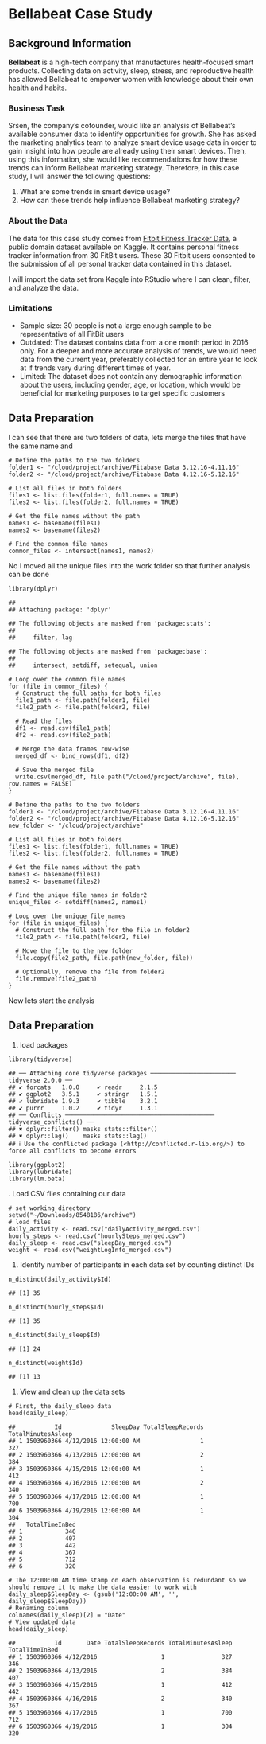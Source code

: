 # Bellabeat Case Study

## Background Information

**Bellabeat** is a high-tech company that manufactures health-focused
smart products. Collecting data on activity, sleep, stress, and
reproductive health has allowed Bellabeat to empower women with
knowledge about their own health and habits.

### Business Task

Sršen, the company’s cofounder, would like an analysis of Bellabeat’s
available consumer data to identify opportunities for growth. She has
asked the marketing analytics team to analyze smart device usage data in
order to gain insight into how people are already using their smart
devices. Then, using this information, she would like recommendations
for how these trends can inform Bellabeat marketing strategy. Therefore,
in this case study, I will answer the following questions:

1.  What are some trends in smart device usage?
2.  How can these trends help influence Bellabeat marketing strategy?

### About the Data

The data for this case study comes from [Fitbit Fitness Tracker
Data](https://www.kaggle.com/datasets/arashnic/fitbit), a public domain
dataset available on Kaggle. It contains personal fitness tracker
information from 30 FitBit users. These 30 Fitbit users consented to the
submission of all personal tracker data contained in this dataset.

I will import the data set from Kaggle into RStudio where I can clean,
filter, and analyze the data.

### Limitations

-   Sample size: 30 people is not a large enough sample to be
    representative of all FitBit users
-   Outdated: The dataset contains data from a one month period in 2016
    only. For a deeper and more accurate analysis of trends, we would
    need data from the current year, preferably collected for an entire
    year to look at if trends vary during different times of year.
-   Limited: The dataset does not contain any demographic information
    about the users, including gender, age, or location, which would be
    beneficial for marketing purposes to target specific customers

## Data Preparation

I can see that there are two folders of data, lets merge the files that
have the same name and

    # Define the paths to the two folders
    folder1 <- "/cloud/project/archive/Fitabase Data 3.12.16-4.11.16"
    folder2 <- "/cloud/project/archive/Fitabase Data 4.12.16-5.12.16"

    # List all files in both folders
    files1 <- list.files(folder1, full.names = TRUE)
    files2 <- list.files(folder2, full.names = TRUE)

    # Get the file names without the path
    names1 <- basename(files1)
    names2 <- basename(files2)

    # Find the common file names
    common_files <- intersect(names1, names2)

No I moved all the unique files into the work folder so that further
analysis can be done

    library(dplyr)

    ## 
    ## Attaching package: 'dplyr'

    ## The following objects are masked from 'package:stats':
    ## 
    ##     filter, lag

    ## The following objects are masked from 'package:base':
    ## 
    ##     intersect, setdiff, setequal, union

    # Loop over the common file names
    for (file in common_files) {
      # Construct the full paths for both files
      file1_path <- file.path(folder1, file)
      file2_path <- file.path(folder2, file)
      
      # Read the files
      df1 <- read.csv(file1_path)
      df2 <- read.csv(file2_path)
      
      # Merge the data frames row-wise
      merged_df <- bind_rows(df1, df2)
      
      # Save the merged file
      write.csv(merged_df, file.path("/cloud/project/archive", file), row.names = FALSE)
    }

    # Define the paths to the two folders
    folder1 <- "/cloud/project/archive/Fitabase Data 3.12.16-4.11.16"
    folder2 <- "/cloud/project/archive/Fitabase Data 4.12.16-5.12.16"
    new_folder <- "/cloud/project/archive"

    # List all files in both folders
    files1 <- list.files(folder1, full.names = TRUE)
    files2 <- list.files(folder2, full.names = TRUE)

    # Get the file names without the path
    names1 <- basename(files1)
    names2 <- basename(files2)

    # Find the unique file names in folder2
    unique_files <- setdiff(names2, names1)

    # Loop over the unique file names
    for (file in unique_files) {
      # Construct the full path for the file in folder2
      file2_path <- file.path(folder2, file)
      
      # Move the file to the new folder
      file.copy(file2_path, file.path(new_folder, file))
      
      # Optionally, remove the file from folder2
      file.remove(file2_path)
    }

Now lets start the analysis

## Data Preparation

1.  load packages

<!-- -->

    library(tidyverse)

    ## ── Attaching core tidyverse packages ──────────────────────── tidyverse 2.0.0 ──
    ## ✔ forcats   1.0.0     ✔ readr     2.1.5
    ## ✔ ggplot2   3.5.1     ✔ stringr   1.5.1
    ## ✔ lubridate 1.9.3     ✔ tibble    3.2.1
    ## ✔ purrr     1.0.2     ✔ tidyr     1.3.1
    ## ── Conflicts ────────────────────────────────────────── tidyverse_conflicts() ──
    ## ✖ dplyr::filter() masks stats::filter()
    ## ✖ dplyr::lag()    masks stats::lag()
    ## ℹ Use the conflicted package (<http://conflicted.r-lib.org/>) to force all conflicts to become errors

    library(ggplot2)
    library(lubridate)
    library(lm.beta)

. Load CSV files containing our data

    # set working directory
    setwd("~/Downloads/8548186/archive")
    # load files
    daily_activity <- read.csv("dailyActivity_merged.csv")
    hourly_steps <- read.csv("hourlySteps_merged.csv")
    daily_sleep <- read.csv("sleepDay_merged.csv")
    weight <- read.csv("weightLogInfo_merged.csv")

1.  Identify number of participants in each data set by counting
    distinct IDs

<!-- -->

    n_distinct(daily_activity$Id)

    ## [1] 35

    n_distinct(hourly_steps$Id)

    ## [1] 35

    n_distinct(daily_sleep$Id)

    ## [1] 24

    n_distinct(weight$Id)

    ## [1] 13

1.  View and clean up the data sets

<!-- -->

    # First, the daily_sleep data
    head(daily_sleep)

    ##           Id              SleepDay TotalSleepRecords TotalMinutesAsleep
    ## 1 1503960366 4/12/2016 12:00:00 AM                 1                327
    ## 2 1503960366 4/13/2016 12:00:00 AM                 2                384
    ## 3 1503960366 4/15/2016 12:00:00 AM                 1                412
    ## 4 1503960366 4/16/2016 12:00:00 AM                 2                340
    ## 5 1503960366 4/17/2016 12:00:00 AM                 1                700
    ## 6 1503960366 4/19/2016 12:00:00 AM                 1                304
    ##   TotalTimeInBed
    ## 1            346
    ## 2            407
    ## 3            442
    ## 4            367
    ## 5            712
    ## 6            320

    # The 12:00:00 AM time stamp on each observation is redundant so we should remove it to make the data easier to work with
    daily_sleep$SleepDay <- (gsub('12:00:00 AM', '', daily_sleep$SleepDay))
    # Renaming column
    colnames(daily_sleep)[2] = "Date"
    # View updated data
    head(daily_sleep)

    ##           Id       Date TotalSleepRecords TotalMinutesAsleep TotalTimeInBed
    ## 1 1503960366 4/12/2016                  1                327            346
    ## 2 1503960366 4/13/2016                  2                384            407
    ## 3 1503960366 4/15/2016                  1                412            442
    ## 4 1503960366 4/16/2016                  2                340            367
    ## 5 1503960366 4/17/2016                  1                700            712
    ## 6 1503960366 4/19/2016                  1                304            320
